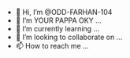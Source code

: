 - 👋 Hi, I’m @ODD-FARHAN-104
- 👀 I’m YOUR PAPPA OKY ...
- 🌱 I’m currently learning ...
- 💞️ I’m looking to collaborate on ...
- 📫 How to reach me ...

<!---
ODD-FARHAN-104/ODD-FARHAN-104 is a ✨ special ✨ repository because its `README.md` (this file) appears on your GitHub profile.
You can click the Preview link to take a look at your changes.
--->

